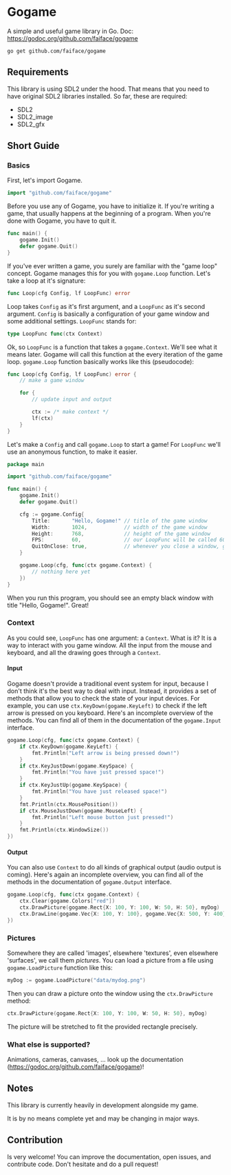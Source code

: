 # Gogame

A simple and useful game library in Go. Doc: https://godoc.org/github.com/faiface/gogame

```
go get github.com/faiface/gogame
```

## Requirements

This library is using SDL2 under the hood. That means that you need to have original SDL2 libraries
installed. So far, these are required:

- SDL2
- SDL2_image
- SDL2_gfx

## Short Guide

### Basics

First, let's import Gogame.

```go
import "github.com/faiface/gogame"
```

Before you use any of Gogame, you have to initialize it. If you're writing a game, that usually
happens at the beginning of a program. When you're done with Gogame, you have to quit it.

```go
func main() {
	gogame.Init()
	defer gogame.Quit()
}
```

If you've ever written a game, you surely are familiar with the "game loop" concept. Gogame manages
this for you with `gogame.Loop` function. Let's take a loop at it's signature:

```go
func Loop(cfg Config, lf LoopFunc) error
```

Loop takes `Config` as it's first argument, and a `LoopFunc` as it's second argument. `Config` is
basically a configuration of your game window and some additional settings. `LoopFunc` stands for:

```go
type LoopFunc func(ctx Context)
```

Ok, so `LoopFunc` is a function that takes a `gogame.Context`. We'll see what it means later. Gogame
will call this function at the every iteration of the game loop. `gogame.Loop` function basically
works like this (pseudocode):

```go
func Loop(cfg Config, lf LoopFunc) error {
	// make a game window

	for {
		// update input and output

		ctx := /* make context */
		lf(ctx)
	}
}
```

Let's make a `Config` and call `gogame.Loop` to start a game! For `LoopFunc` we'll use an
anonymous function, to make it easier.

```go
package main

import "github.com/faiface/gogame"

func main() {
	gogame.Init()
	defer gogame.Quit()

	cfg := gogame.Config{
		Title:       "Hello, Gogame!" // title of the game window
		Width:       1024,            // width of the game window
		Height:      768,             // height of the game window
		FPS:         60,              // our LoopFunc will be called 60 times per second
		QuitOnClose: true,            // whenever you close a window, game loop ends
	}

	gogame.Loop(cfg, func(ctx gogame.Context) {
		// nothing here yet
	})
}
```

When you run this program, you should see an empty black window with title "Hello, Gogame!". Great!

### Context

As you could see, `LoopFunc` has one argument: a `Context`. What is it? It is a way to interact with
you game window. All the input from the mouse and keyboard, and all the drawing goes through a
`Context`.

#### Input

Gogame doesn't provide a traditional event system for input, because I don't think it's the best
way to deal with input. Instead, it provides a set of methods that allow you to check the state of
your input devices. For example, you can use `ctx.KeyDown(gogame.KeyLeft)` to check if the left
arrow is pressed on you keyboard. Here's an incomplete overview of the methods. You can find all of
them in the documentation of the `gogame.Input` interface.

```go
gogame.Loop(cfg, func(ctx gogame.Context) {
	if ctx.KeyDown(gogame.KeyLeft) {
		fmt.Println("Left arrow is being pressed down!")
	}
	if ctx.KeyJustDown(gogame.KeySpace) {
		fmt.Println("You have just pressed space!")
	}
	if ctx.KeyJustUp(gogame.KeySpace) {
		fmt.Println("You have just released space!")
	}
	fmt.Println(ctx.MousePosition())
	if ctx.MouseJustDown(gogame.MouseLeft) {
		fmt.Println("Left mouse button just pressed!")
	}
	fmt.Println(ctx.WindowSize())
})
```

#### Output

You can also use `Context` to do all kinds of graphical output (audio output is coming). Here's
again an incomplete overview, you can find all of the methods in the documentation of
`gogame.Output` interface.

```go
gogame.Loop(cfg, func(ctx gogame.Context) {
	ctx.Clear(gogame.Colors["red"])
	ctx.DrawPicture(gogame.Rect{X: 100, Y: 100, W: 50, H: 50}, myDog)
	ctx.DrawLine(gogame.Vec{X: 100, Y: 100}, gogame.Vec{X: 500, Y: 400}, 10, gogame.Colors["red"])
})
```

### Pictures

Somewhere they are called 'images', elsewhere 'textures', even elsewhere 'surfaces', we call them
*pictures*. You can load a picture from a file using `gogame.LoadPicture` function like this:

```go
myDog := gogame.LoadPicture("data/mydog.png")
```

Then you can draw a picture onto the window using the `ctx.DrawPicture` method:

```go
ctx.DrawPicture(gogame.Rect{X: 100, Y: 100, W: 50, H: 50}, myDog)
```

The picture will be stretched to fit the provided rectangle precisely.

### What else is supported?

Animations, cameras, canvases, ... look up the documentation
(https://godoc.org/github.com/faiface/gogame)!

## Notes

This library is currently heavily in development alongside my game.

It is by no means complete yet and may be changing in major ways.

## Contribution

Is very welcome! You can improve the documentation, open issues, and contribute code.
Don't hesitate and do a pull request!
